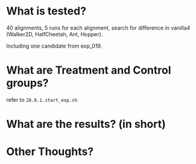 # What is tested?

40 alignments, 5 runs for each alignment, search for difference in vanilla4 (Walker2D, HalfCheetah, Ant, Hopper).

Including one candidate from exp_019.



# What are Treatment and Control groups?

refer to `28.0.1.start_exp.sh`

# What are the results? (in short)



# Other Thoughts?

